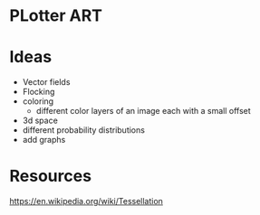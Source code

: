 # PLotter ART


# Ideas

- Vector fields
- Flocking
- coloring
    - different color layers of an image each with a small offset 
- 3d space
- different probability distributions
- add graphs

# Resources

https://en.wikipedia.org/wiki/Tessellation
